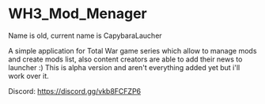 # WH3_Mod_Menager
 Name is old, current name is CapybaraLaucher

A simple application for Total War game series which allow to manage mods and create mods list, also content creators are able to add their news to launcher :) This is alpha version and aren't everything added yet but i'll work over it.

Discord: https://discord.gg/vkb8FCFZP6
